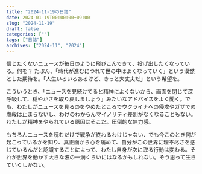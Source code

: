 ```yaml
---
title: "2024-11-19の日誌"
date: 2024-01-19T00:00:00+09:00
slug: "2024-11-19"
draft: false
categories: [""]
tags: ["日誌"]
archives: ["2024-11", "2024"]
---
```

信じたくないニュースが毎日のように飛びこんできて、投げ出したくなっている。何を？ たぶん、「時代が進むにつれて世の中はよくなっていく」という漠然とした期待を。「人生いろいろあるけど、きっと大丈夫だ」という希望を。

こういうとき、「ニュースを見続けてると精神によくないから、画面を閉じて深呼吸して、穏やかさを取り戻しましょう」みたいなアドバイスをよく聞く。でも、わたしがニュースを見るのをやめたところでウクライナへの侵攻やガザでの虐殺は止まらないし、わけのわからんマイノリティ差別がなくなることもない。わたしが精神をやられている原因はそこだ。圧倒的な無力感。

もちろんニュースを読むだけで戦争が終わるわけじゃない、でも今このとき何が起こっているかを知り、真正面から心を痛めて、自分がこの世界に理不尽さを感じているんだと認識することによって、わたし自身が次に取る行動は変わる。それが世界を動かす大きな波の一滴くらいにはなるかもしれない。そう思って生きていくしかない。
